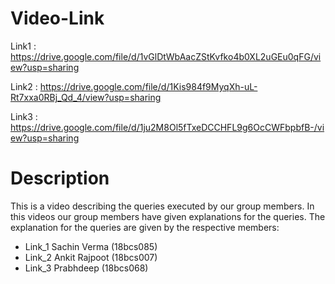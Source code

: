 # Video-Link

Link1 : https://drive.google.com/file/d/1vGlDtWbAacZStKvfko4b0XL2uGEu0qFG/view?usp=sharing 

Link2 : https://drive.google.com/file/d/1Kis984f9MyqXh-uL-Rt7xxa0RBj_Qd_4/view?usp=sharing

Link3 : https://drive.google.com/file/d/1ju2M8Ol5fTxeDCCHFL9g6OcCWFbpbfB-/view?usp=sharing

# Description
This is a video describing the queries executed by our group members. In this videos our group members have given explanations for the queries. The explanation for the queries are given by the respective members:

* Link_1 Sachin Verma (18bcs085)
* Link_2 Ankit Rajpoot (18bcs007)
* Link_3 Prabhdeep (18bcs068)


